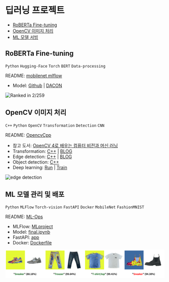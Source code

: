 # 딥러닝 프로젝트

- [RoBERTa Fine-tuning](#roberta-fine-tuning)
- [OpenCV 이미지 처리](#opencv-이미지-처리)
- [ML 모델 서빙](#ml-모델-서빙)

## RoBERTa Fine-tuning

`Python` `Hugging-Face` `Torch` `BERT` `Data-processing`

README: [mobilenet mlflow](/roberta)

- Model: [Github](/roberta/RoBERTa_pytorch.ipynb) | [DACON](https://dacon.io/competitions/official/236027/codeshare/7275)

<img src="https://denev6.github.io/assets/posts/dacon-2022/award.png" alt="Ranked in 2/259" style="max-width:300px">

## OpenCV 이미지 처리

`C++` `Python` `OpenCV` `Transformation` `Detection` `CNN`

README: [OpencvCpp](/OpencvCpp)

- 참고 도서: [OpenCV 4로 배우는 컴퓨터 비전과 머신 러닝](https://sunkyoo.github.io/opencv4cvml/)
- Transformation: [C++](/OpencvCpp/src/geometry/transform.cpp) | [BLOG](https://denev6.github.io/computer-vision/2025/01/03/transformation.html)
- Edge detection: [C++](/OpencvCpp/src/geometry/edge.cpp) | [BLOG](https://denev6.github.io/computer-vision/2025/01/06/edge-detection.html)
- Object detection: [C++](/OpencvCpp/src/geometry/detection.cpp)
- Deep learning: [Run](/OpencvCpp/src/machine-learning/cnn_mnist.cpp) | [Train](/OpencvCpp/src/machine-learning/cnn_onnx.ipynb)

![edge detection](https://denev6.github.io/assets/posts/edge-detection/canny-result.png)

## ML 모델 관리 및 배포

`Python` `MLFlow` `Torch-vision` `FastAPI` `Docker` `MobileNet` `FashionMNIST`

README: [ML-Ops](/ML-Ops)

- MLFlow: [MLproject](/ML-Ops/_model/MLproject)
- Model: [final.ipynb](/ML-Ops/final.ipynb)
- FastAPI: [app](/ML-Ops/app)
- Docker: [Dockerfile](/ML-Ops/app/Dockerfile)

![mlflow preview](/ML-Ops/preview/prediction.png)
